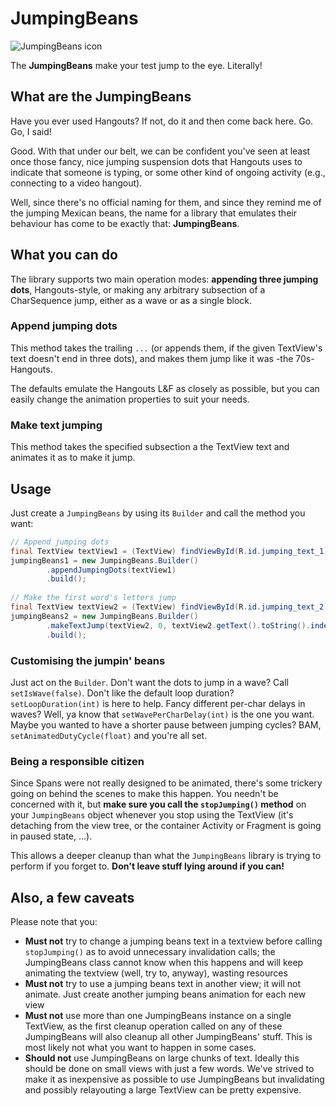 JumpingBeans
============

![JumpingBeans icon](app/src/main/res/drawable-xxhdpi/ic_launcher.png)

The **JumpingBeans** make your test jump to the eye. Literally!

## What are the JumpingBeans
Have you ever used Hangouts? If not, do it and then come back here. Go. Go, I said!

Good. With that under our belt, we can be confident you've seen at least once those fancy,
nice jumping suspension dots that Hangouts uses to indicate that someone is typing, or some
other kind of ongoing activity (e.g., connecting to a video hangout).

Well, since there's no official naming for them, and since they remind me of the jumping
Mexican beans, the name for a library that emulates their behaviour has come to be exactly
that: **JumpingBeans**.


## What you can do
The library supports two main operation modes: **appending three jumping dots**,
Hangouts-style, or making any arbitrary subsection of a CharSequence jump, either as a
wave or as a single block.

### Append jumping dots
This method takes the trailing `...` (or appends them, if the given TextView's text
doesn't end in three dots), and makes them jump like it was -the 70s- Hangouts.

The defaults emulate the Hangouts L&F as closely as possible, but you can easily change
the animation properties to suit your needs.

### Make text jumping
This method takes the specified subsection a the TextView text and animates it as to
make it jump.

## Usage
Just create a `JumpingBeans` by using its `Builder` and call the method you want:

```java
// Append jumping dots
final TextView textView1 = (TextView) findViewById(R.id.jumping_text_1);
jumpingBeans1 = new JumpingBeans.Builder()
        .appendJumpingDots(textView1)
        .build();
        
// Make the first word's letters jump
final TextView textView2 = (TextView) findViewById(R.id.jumping_text_2);
jumpingBeans2 = new JumpingBeans.Builder()
        .makeTextJump(textView2, 0, textView2.getText().toString().indexOf(' '))
        .build();
```

### Customising the jumpin' beans
Just act on the `Builder`. Don't want the dots to jump in a wave? Call 
`setIsWave(false)`. Don't like the default loop duration? `setLoopDuration(int)`
is here to help. Fancy different per-char delays in waves? Well, ya know that
`setWavePerCharDelay(int)` is the one you want. Maybe you wanted to have a
shorter pause between jumping cycles? BAM, `setAnimatedDutyCycle(float)` and
you're all set.

### Being a responsible citizen
Since Spans were not really designed to be animated, there's some trickery
going on behind the scenes to make this happen. You needn't be concerned with it,
but **make sure you call the `stopJumping()` method** on your `JumpingBeans` object
whenever you stop using the TextView (it's detaching from the view tree, or the
container Activity or Fragment is going in paused state, ...).

This allows a deeper cleanup than what the `JumpingBeans` library is trying to
perform if you forget to. **Don't leave stuff lying around if you can!**

## Also, a few caveats
Please note that you:

 * **Must not** try to change a jumping beans text in a textview before calling
   `stopJumping()` as to avoid unnecessary invalidation calls;
   the JumpingBeans class cannot know when this happens and will keep
   animating the textview (well, try to, anyway), wasting resources
 * **Must not** try to use a jumping beans text in another view; it will not
   animate. Just create another jumping beans animation for each new
   view
 * **Must not** use more than one JumpingBeans instance on a single TextView, as
   the first cleanup operation called on any of these JumpingBeans will also cleanup
   all other JumpingBeans' stuff. This is most likely not what you want to happen in
   some cases.
 * **Should not** use JumpingBeans on large chunks of text. Ideally this should
   be done on small views with just a few words. We've strived to make it as inexpensive
   as possible to use JumpingBeans but invalidating and possibly relayouting a large
   TextView can be pretty expensive.